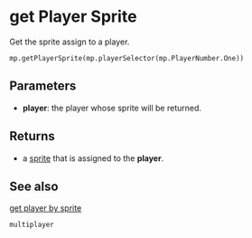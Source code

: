 # get Player Sprite

Get the sprite assign to a player.

```sig
mp.getPlayerSprite(mp.playerSelector(mp.PlayerNumber.One))
```

## Parameters

* **player**: the player whose sprite will be returned.

## Returns

* a [sprite](/reference/types/sprite) that is assigned to the **player**.

## See also

[get player by sprite](/reference/multiplayer/get-player-by-sprite)

```package
multiplayer
```